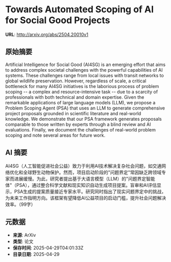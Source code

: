 # Towards Automated Scoping of AI for Social Good Projects

**URL**: http://arxiv.org/abs/2504.20010v1

## 原始摘要

Artificial Intelligence for Social Good (AI4SG) is an emerging effort that
aims to address complex societal challenges with the powerful capabilities of
AI systems. These challenges range from local issues with transit networks to
global wildlife preservation. However, regardless of scale, a critical
bottleneck for many AI4SG initiatives is the laborious process of problem
scoping -- a complex and resource-intensive task -- due to a scarcity of
professionals with both technical and domain expertise. Given the remarkable
applications of large language models (LLM), we propose a Problem Scoping Agent
(PSA) that uses an LLM to generate comprehensive project proposals grounded in
scientific literature and real-world knowledge. We demonstrate that our PSA
framework generates proposals comparable to those written by experts through a
blind review and AI evaluations. Finally, we document the challenges of
real-world problem scoping and note several areas for future work.


## AI 摘要

AI4SG（人工智能促进社会公益）致力于利用AI技术解决复杂社会问题，如交通网络优化和全球野生动物保护。然而，项目启动阶段的"问题界定"常因缺乏跨领域专家而进展缓慢。为此，研究者提出基于大语言模型（LLM）的"问题界定智能体"（PSA），通过整合科学文献和现实知识自动生成项目提案。盲审和AI评估显示，PSA生成的提案质量接近专家水平。研究同时指出了现实问题界定中的挑战，为未来工作指明方向。该框架有望降低AI公益项目的启动门槛，提升社会问题解决效率。（99字）

## 元数据

- **来源**: ArXiv
- **类型**: 论文
- **保存时间**: 2025-04-29T04:01:33Z
- **目录日期**: 2025-04-29
